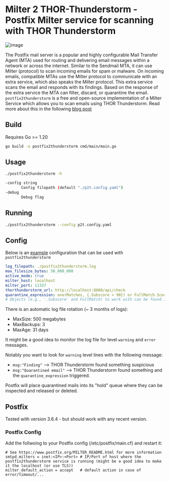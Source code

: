 # Milter 2 THOR-Thunderstorm - Postfix Milter service for scanning with THOR Thunderstorm

![image](https://github.com/NextronSystems/postfix2thunderstorm/assets/8741929/8a79d757-0ae5-40cd-bd67-6ebb8e22dd02)

The Postfix mail server is a popular and highly configurable Mail Transfer Agent (MTA) used for routing and delivering email messages within a network or across the internet. Similar to the Sendmail MTA, it can use Milter (protocol) to scan incoming emails for spam or malware. On incoming emails, compatible MTAs use the Milter protocol to communicate with an extra service, which also speaks the Milter protocol. This extra service scans the email and responds with its findings. Based on the response of the extra service the MTA can filter, discard, or quarantine the email. `postfix2thunderstorm` is a free and open-source implementation of a Milter Service which allows you to scan emails using THOR Thunderstorm. Read more about this in the following [blog post](https://www.nextron-systems.com/2023/11/14/supercharged-postfix)

## Build

Requires Go >= 1.20

```bash
go build -o postfix2thunderstorm cmd/main/main.go
```

## Usage

```bash
./postfix2thunderstorm -h
```
```bash
-config string
       Config filepath (default "./p2t.config.yaml")
-debug
       Debug flag

```

## Running

```bash
./postfix2thunderstorm --config p2t.config.yaml
```

## Config

Below is an [example](https://github.com/NextronSystems/postfix2thunderstorm/blob/master/p2t.config.yaml) configuration that can be used with `postfix2thunderstorm`

```yml
log_filepath: ./postfix2thunderstorm.log                                        # log filepath
max_filesize_bytes: 50_000_000                                                  # max size in bytes
active_mode: true                                                               # if true mails are quarantied based on 'quarantine_expression', else its in 'passive-mode'
milter_host: localhost                                                          # host to listen on, postfix will connect here
milter_port: 11337                                                              # port to listen on
thorthunderstorm_url: http://localhost:8080/api/check                           # Thor Thunderstorm endpoint
quarantine_expression: one(Matches, {.Subscore > 90}) or FullMatch.Score > 90   # Expression (https://github.com/antonmedv/expr) used for deciding if email should be quarantined
# Objects (e.g., '.Subscore' and FullMatch) to work with can be found in "milter.go:16"
```

There is an automatic log file rotation (~ 3 months of logs): 

* MaxSize:    500 megabytes
* MaxBackups: 3
* MaxAge:     31 days

It might be a good idea to monitor the log file for level `warning` and `error` messages.

Notably you want to look for `warning` level lines with the following message:

* `msg:"Finding"` --> THOR Thunderstorm found something suspicious
* `msg:"Quarantined email"` --> THOR Thunderstorm found something and the `quarantine_expression` triggered.

Postfix will place quarantined mails into its "hold" queue where they can be inspected and released or deleted.

## Postfix

Tested with version 3.6.4 - but should work with any recent version.

### Postfix Config

Add the follwoing to your Postfix config (/etc/postfix/main.cf) and restart it:
```
# See https://www.postfix.org/MILTER_README.html for more information
smtpd_milters = inet:<IP>:<Port> # IP/Port of host where the postfix2thunderstorm service is running (might be a good idea to make it the localhost (or use TLS))
milter_default_action = accept   # default action in case of error/timeout/...
```
